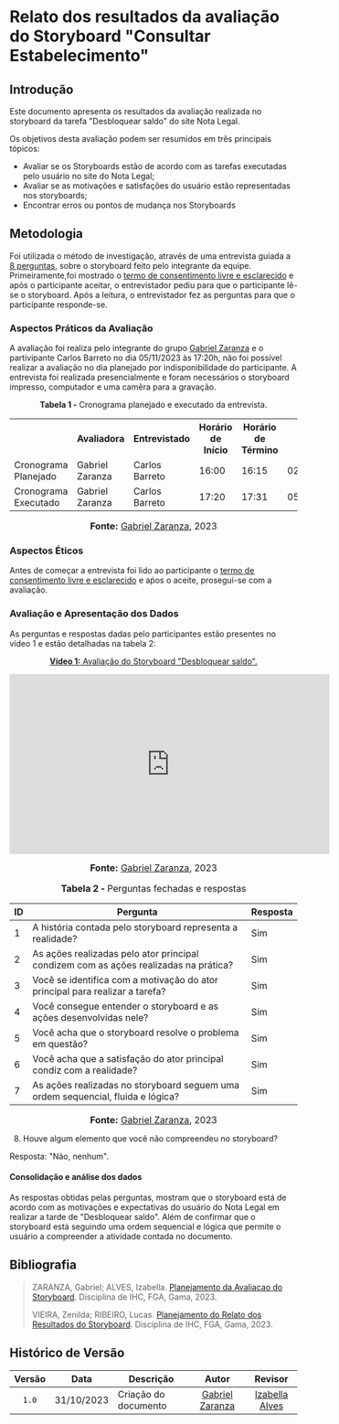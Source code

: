 # Relato dos resultados da avaliação do Storyboard "Consultar Estabelecimento"

## Introdução

Este documento apresenta os resultados da avaliação realizada no storyboard da tarefa "Desbloquear saldo" do site Nota Legal.

Os objetivos desta avaliação podem ser resumidos em três principais tópicos:
* Avaliar se os Storyboards estão de acordo com as tarefas executadas pelo usuário no site do Nota Legal;
* Avaliar se as motivações e satisfações do usuário estão representadas nos storyboards;
* Encontrar erros ou pontos de mudança nos Storyboards


## Metodologia

Foi utilizada o método de investigação, através de uma entrevista guiada a [8 perguntas](https://github.com/Interacao-Humano-Computador/2023.2-NotaLegal/blob/main/docs/design-avaliacao-desenvolvimento/planejamento-avaliacao-storyboard.md#roteiro-de-entrevista-e), sobre o storyboard feito pelo integrante da equipe. Primeiramente,foi mostrado o [termo de consentimento livre e esclarecido](https://github.com/Interacao-Humano-Computador/2023.2-NotaLegal/blob/main/docs/design-avaliacao-desenvolvimento/planejamento-avaliacao-storyboard.md#aspectos-%C3%A9ticos-d) e após o participante aceitar, o entrevistador pediu para que o participante lê-se o storyboard. Após a leitura, o entrevistador fez as perguntas para que o participante responde-se.


### Aspectos Práticos da Avaliação

A avaliação foi realiza pelo integrante do grupo [Gabriel Zaranza](https://github.com/GZaranza) e o partivipante Carlos Barreto no dia 05/11/2023 às 17:20h, não foi possível realizar a avaliação no dia planejado por indisponibilidade do participante. A entrevista foi realizada presencialmente e foram necessários o storyboard impresso, computador e uma camêra para a gravação.


<div align="center">
<p><b>Tabela 1 -</b> Cronograma planejado e executado da entrevista.</p>
  
  <table>
  <tr>
    <th></th>
    <th>Avaliadora</th>
    <th>Entrevistado</th>
    <th>Horário de Início</th>
    <th>Horário de Término</th>
    <th>Data</th>
    <th>Local</th>
  </tr>
  <tr>
    <td>Cronograma Planejado</td>
    <td>Gabriel Zaranza</td>
    <td>Carlos Barreto</td>
    <td>16:00</td>
    <td>16:15</td>
    <td>02/11/2023</td>
    <td>Presencial</td>
  </tr>
  <tr>
    <td>Cronograma Executado</td>
    <td>Gabriel Zaranza</td>
    <td>Carlos Barreto</td>
    <td>17:20</td>
    <td>17:31</td>
    <td>05/11/2023</td>
    <td>Presencial</td>
  </tr>
</table>

<font size="3"><p style="text-align: center"><b>Fonte:</b> <a href="https://github.com/GZaranza">Gabriel Zaranza</a>, 2023</p></font>
</div>


### Aspectos Éticos

Antes de começar a entrevista foi lido ao participante o [termo de consentimento livre e esclarecido](https://github.com/Interacao-Humano-Computador/2023.2-NotaLegal/blob/main/docs/design-avaliacao-desenvolvimento/planejamento-avaliacao-storyboard.md#aspectos-%C3%A9ticos-d) e aṕos o aceite, prosegui-se com a avaliação.
 

### Avaliação e Apresentação dos Dados

As perguntas e respostas dadas pelo participantes estão presentes no vídeo 1 e estão detalhadas na tabela 2:

<div align="center">
  
<p style="text-align: center"><a href="https://www.youtube.com/watch?v=aP-_ahprJyc&ab_channel=GabrielZaranza" target="blanket"><b>Vídeo 1:</b> Avaliação do Storyboard "Desbloquear saldo".</a></p>

<iframe width="560" height="315" src="https://www.youtube.com/embed/aP-_ahprJyc" title="Apresentação 3" frameborder="0" allow="accelerometer; autoplay; clipboard-write; encrypted-media; gyroscope; picture-in-picture" allowfullscreen></iframe>


<font size="3"><p style="text-align: center"><b>Fonte:</b> <a href="https://github.com/GZaranza">Gabriel Zaranza</a>, 2023</p></font>

</div>

<div align="center">
<font size="3"><p style="text-align: center"><b>Tabela 2 - </b> Perguntas fechadas e respostas</p></font>

<table>
    <thead>
        <tr>
            <th>ID</th>
            <th>Pergunta</th>
            <th>Resposta</th>
        </tr>
    </thead>
    <tbody>
        <tr>
            <td>1</td>
            <td>A história contada pelo storyboard representa a realidade?</td>
            <td>Sim</td>
        </tr>
        <tr>
            <td>2</td>
            <td>As ações realizadas pelo ator principal condizem com as ações realizadas na prática?</td>
            <td>Sim</td>
        </tr>
        <tr>
            <td>3</td>
            <td>Você se identifica com a motivação do ator principal para realizar a tarefa?</td>
            <td>Sim</td>
        </tr>
        <tr>
            <td>4</td>
            <td>Você consegue entender o storyboard e as ações desenvolvidas nele?</td>
            <td>Sim</td>
        </tr>
        <tr>
            <td>5</td>
            <td>Você acha que o storyboard resolve o problema em questão?</td>
            <td>Sim</td>
        </tr>
        <tr>
            <td>6</td>
            <td>Você acha que a satisfação do ator principal condiz com a realidade?</td>
            <td>Sim</td>
        </tr>
        <tr>
            <td>7</td>
            <td>As ações realizadas no storyboard seguem uma ordem sequencial, fluida e lógica?</td>
            <td>Sim</td>
        </tr>
    </tbody>
</table>

<font size="3"><p style="text-align: center"><b>Fonte:</b> <a href="https://github.com/GZaranza">Gabriel Zaranza</a>, 2023</p></font>
</div>


8. Houve algum elemento que você não compreendeu no storyboard?

Resposta: "Não, nenhum".

#### Consolidação e análise dos dados

As respostas obtidas pelas perguntas, mostram que o storyboard está de acordo com as motivações e expectativas do usuário do Nota Legal em realizar a tarde de "Desbloquear saldo". Além de confirmar que o storyboard está seguindo uma ordem sequencial e lógica que permite o usuário a compreender a atividade contada no documento.



## Bibliografia

> ZARANZA, Gabriel; ALVES, Izabella. [Planejamento da Avaliacao do Storyboard](https://github.com/Interacao-Humano-Computador/2023.2-NotaLegal/blob/main/docs/design-avaliacao-desenvolvimento/planejamento-avaliacao-storyboard.md). Disciplina de IHC, FGA, Gama, 2023.
>
> VIEIRA, Zenilda; RIBEIRO, Lucas. [Planejamento do Relato dos Resultados do Storyboard](https://github.com/Interacao-Humano-Computador/2023.2-NotaLegal/blob/main/docs/design-avaliacao-desenvolvimento/planejamento-relato_storyboard.md#planejamento-do-relato-dos-resultados-da-avalia%C3%A7%C3%A3o-do-storyboard). Disciplina de IHC, FGA, Gama, 2023.
> 

## Histórico de Versão

| Versão | Data       | Descrição            |                       Autor                        |                     Revisor                      |
| :----: | ---------- | -------------------- | :------------------------------------------------: | :----------------------------------------------: |
| `1.0`  | 31/10/2023 | Criação do documento |  [Gabriel Zaranza](https://github.com/GZaranza)    | [Izabella Alves](https://github.com/izabellaalves) |
